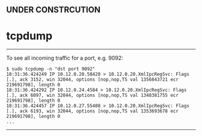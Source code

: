 
## UNDER CONSTRCUTION

# tcpdump


---

To see all incoming traffic for a port, e.g. 9092:

    $ sudo tcpdump -n "dst port 9092" 
    18:31:36.424249 IP 10.12.0.20.58428 > 10.12.0.20.XmlIpcRegSvc: Flags [.], ack 3152, win 32044, options [nop,nop,TS val 1356843721 ecr 219691798], length 0
    18:31:36.424292 IP 10.12.0.24.4584 > 10.12.0.20.XmlIpcRegSvc: Flags [.], ack 6097, win 32044, options [nop,nop,TS val 1348381755 ecr 219691798], length 0
    18:31:36.424457 IP 10.12.0.27.55408 > 10.12.0.20.XmlIpcRegSvc: Flags [.], ack 6193, win 32044, options [nop,nop,TS val 1353693678 ecr 219691798], length 0
    ...

---

